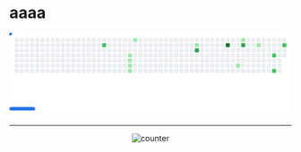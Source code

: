 # aaaa

<picture>
  <source media="(prefers-color-scheme: dark)" srcset="images/breakout-dark.svg" />
  <source media="(prefers-color-scheme: light)" srcset="images/breakout-light.svg" />
  <img alt="Breakout Game" src="images/breakout-light.svg" />
</picture>

---
<p align="center">
  <img src="https://count.getloli.com/get/@Hatomoyo2721?theme=rule34" alt="counter" />
</p>
